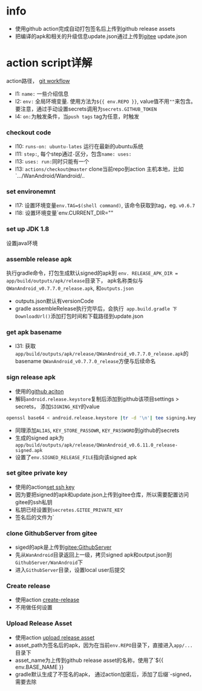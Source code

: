 # info
- 使用github action完成自动打包签名后上传到github release assets
- 把编译的apk和相关的升级信息update.json通过上传到[gitee](https://gitee.com/qinmen/GithubServer/tree/master/WanAndroid)
  update.json

# action script详解
action路径， [git workflow](./github/workflows/release_gitee.yml)

- l1: `name:` 一些介绍信息
- l2: `env:` 全局环境变量. 使用方法为`${{ env.REPO }}`,
  value值不用`""`来包含。要注意，通过手动设置secrets调用为`secrets.GITHUB_TOKEN`
- l4: `on:`为触发条件，当`push tags` tag为任意，时触发

### checkout code
- l10: `runs-on: ubuntu-lates` 运行在最新的ubuntu系统
- l11: `step:`, 每个step通过`-`区分，包含`name: uses:`
- l13: `uses: run:`同时只能有一个
- l13: `actions/checkout@master` clone当前repo到action 主机本地，比如`.../WanAndroid/Wandroid/..

### set environemnt
- l17: 设置环境变量`env.TAG=$(shell command)`, 该命令获取到tag，eg. `v0.6.7`
- l18: 设置环境变量`env.CURRENT_DIR=""

### set up JDK 1.8
设置java环境

### assemble release apk
执行gradle命令，打包生成默认signed的apk到 `env. RELEASE_APK_DIR =
app/build/outputs/apk/release`目录下，
apk名称类似与`QWanAndroid_v0.7.7.0_release.apk`, 和`outputs.json`

- outputs.json默认有versionCode
- gradle assembleRelease执行完毕后，会执行` app.build.gradle
  下DownloadUrl()`添加打包时间和下载路径到update.json

### get apk basename
- l31:
  获取`app/build/outputs/apk/release/QWanAndroid_v0.7.7.0_release.apk`的basename
  `QWanAndroid_v0.7.7.0_release`方便与后续命名

### sign release apk
- 使用的[github aciton](https://github.com/r0adkll/sign-android-release)
- 解码`android.release.keystore`复制后添加到github该项目settings > secrets， 添加`SIGNING_KEY`的value
```bash
openssl base64 < android.release.keystore |tr -d '\n'| tee signing.key | pbcopy
```
- 同理添加`ALIAS`, `KEY_STORE_PASSOWR`, `KEY_PASSWORD`到github的secrets
- 生成的signed
  apk为`app/build/outputs/apk/release/QWanAndroid_v0.6.11.0_release-signed.apk`
- 设置了`env.SIGNED_RELEASE_FILE`指向该signed apk


### set gitee private key
- 使用的action[set ssh key](https://github.com/kielabokkie/ssh-key-and-known-hosts-action)
- 因为要把signed的apk和update.json上传到gitee仓库，所以需要配置访问gitee的ssh私钥
- 私钥已经设置到`secretes.GITEE_PRIVATE_KEY`
- 签名后的文件为`
### clone GithubServer from gitee
- siged的apk是上传到[gitee:GithubServer](https://gitee.com/qinmen/GithubServer)
- 先从`WanAndroid`目录返回上一级，拷贝signed
  apk和output.json到`GithubServer/WanAndroid`下
- 进入`GithubServer`目录，设置local user后提交

### Create release
- 使用action
  [create-release](https://github.com/actions/create-release@v1)
- 不用做任何设置

### Upload Release Asset
- 使用action
  [upload release asset](https://github.com/actions/upload-release-asset)
- asset_path为签名后的apk，因为在当前`env.REPO`目录下，直接进入`app/...`目录下
- asset_name为上传到github release asset的名称，使用了`${{ env.BASE_NAME }}
- gradle默认生成了不签名的apk， 通过action加密后，添加了后缀`-signed， 需要去除

